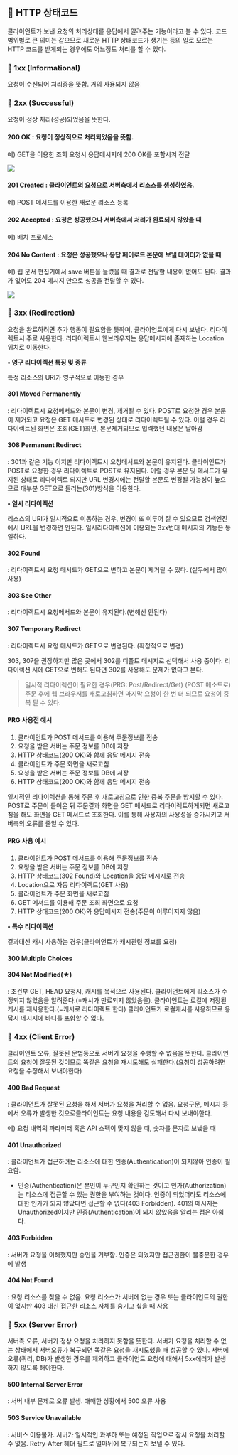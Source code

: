 ## 📝 HTTP 상태코드
클라이언트가 보낸 요청의 처리상태를 응답에서 알려주는 기능이라고 볼 수 있다. 코드 범위별로 큰 의미는 같으므로 새로운 HTTP 상태코드가 생기는 등의 일로 모르는 HTTP 코드를 받게되는 경우에도 어느정도 처리를 할 수 있다.

 

### 🔻 1xx (Informational)
요청이 수신되어 처리중을 뜻함. 거의 사용되지 않음

 

### 🔻 2xx (Successful)
요청이 정상 처리(성공)되었음을 뜻한다. 

 

#### 200 OK : 요청이 정상적으로 처리되었음을 뜻함. 
 예) GET을 이용한 조회 요청시 응답메시지에 200 OK를 포함시켜 전달 
 
 ![](https://velog.velcdn.com/images/chhaewxn/post/f33b12d8-d100-4368-b7c2-91d623375dd0/image.png)



#### 201 Created : 클라이언트의 요청으로 서버측에서 리소스를 생성하였음. 
 예) POST 메서드를 이용한 새로운 리소스 등록


#### 202 Accepted : 요청은 성공했으나 서버측에서 처리가 완료되지 않았을 때 
 예) 배치 프로세스


#### 204 No Content : 요청은 성공했으나 응답 페이로드 본문에 보낼 데이터가 없을 때
 예) 웹 문서 편집기에서 save 버튼을 눌렀을 때 결과로 전달할 내용이 없어도 된다. 결과가 없어도 204 메시지 만으로 성공을 전달할 수 있다.

![](https://velog.velcdn.com/images/chhaewxn/post/374e6916-8d48-47ad-8eb8-7df8d35a80c3/image.png)

 

### 🔻 3xx (Redirection)
요청을 완료하려면 추가 행동이 필요함을 뜻하며, 클라이언트에게 다시 보낸다. 리다이렉트시 주로 사용한다. 리다이렉트시 웹브라우저는 응답메시지에 존재하는 Location 위치로 이동한다.

 

**• 영구 리다이렉션 특징 및 종류**

특정 리소스의 URI가 영구적으로 이동한 경우


#### 301 Moved Permanently 
: 리다이렉트시 요청메서드와 본문이 변경, 제거될 수 있다. POST로 요청한 경우 본문이 제거되고 요청은 GET 메서드로 변경된 상태로 리다이렉트될 수 있다. 이럴 경우 리다이렉트된 화면은 조회(GET)화면, 본문제거되므로 입력했던 내용은 날아감


#### 308 Permanent Redirect 
:  301과 같은 기능 이지만 리다이렉트시 요청메서드와 본문이 유지된다. 클라이언트가 POST로 요청한 경우 리다이렉트로 POST로 유지된다. 이럴 경우 본문 및 메서드가 유지된 상태로 리다이렉트 되지만 URL 변경시에는 전달할 본문도 변경될 가능성이 높으므로 대부분 GET으로 돌리는(301)방식을 이용한다.

**• 일시 리다이렉션**

리소스의 URI가 일시적으로 이동하는 경우, 변경이 또 이루어 질 수 있으므로 검색엔진에서 URL을 변경하면 안된다. 일시리다이렉션에 이용되는 3xx번대 메시지의 기능은 동일하다.


#### 302 Found 
: 리다이렉트시 요청 메서드가 GET으로 변하고 본문이 제거될 수 있다. (실무에서 많이 사용)


#### 303 See Other 
: 리다이렉트시 요청메서드와 본문이 유지된다.(변해선 안된다)


#### 307 Temporary Redirect 
: 리다이렉트시 요청 메서드가 GET으로 변경된다. (확정적으로 변경)

303, 307을 권장하지만 많은 곳에서 302를 디폴트 메시지로 선택해서 사용 중이다. 리다이렉션 시에 GET으로 변해도 된다면 302를 사용해도 문제가 없다고 본다.

> 일시적 리다이렉션이 필요한 경우(PRG: Post/Redirect/Get)
(POST 메소드로)주문 후에 웹 브라우저를 새로고침하면 마지막 요청이 한 번 더 되므로 요청이 중복 될 수 있다.

#### PRG 사용전 예시
1. 클라이언트가 POST 메서드를 이용해 주문정보를 전송
2. 요청을 받은 서버는 주문 정보를 DB에 저장
3. HTTP 상태코드(200 OK)와 함께 응답 메시지 전송
4. 클라이언트가 주문 화면을 새로고침
5. 요청을 받은 서버는 주문 정보를 DB에 저장
6. HTTP 상태코드(200 OK)와 함께 응답 메시지 전송

일시적인 리다이렉션을 통해 주문 후 새로고침으로 인한 중복 주문을 방지할 수 있다. POST로 주문이 들어온 뒤 주문결과 화면을 GET 메서드로 리다이렉트하게되면 새로고침을 해도 화면을 GET 메서드로 조회한다. 이를 통해 사용자의 사용성을 증가시키고 서버측의 오류를 줄일 수 있다.

 

#### PRG 사용 예시
1. 클라이언트가 POST 메서드를 이용해 주문정보를 전송
2. 요청을 받은 서버는 주문 정보를 DB에 저장
3. HTTP 상태코드(302 Found)와 Location을 응답 메시지로 전송
4. Location으로 자동 리다이렉트(GET 사용)
5. 클라이언트가 주문 화면을 새로고침
6. GET 메서드를 이용해 주문 조회 화면으로 요청
7. HTTP 상태코드(200 OK)와 응답메시지 전송(주문이 이루어지지 않음)


**• 특수 리다이렉션**

결과대신 캐시 사용하는 경우(클라이언트가 캐시관련 정보를 요청)

#### 300 Multiple Choices


#### 304 Not Modified(★) 
: 조건부 GET, HEAD 요청시, 캐시를 목적으로 사용된다. 클라이언트에게 리소스가 수정되지 않았음을 알려준다.(=캐시가 만료되지 않았음을). 클라이언트는 로컬에 저장된 캐시를 재사용한다.(=캐시로 리다이렉트 한다)
클라이언트가 로컬캐시를 사용하므로 응답시 메시지에 바디를 포함할 수 없다.

 

### 🔻 4xx (Client Error)
클라이언트 오류, 잘못된 문법등으로 서버가 요청을 수행할 수 없음을 뜻한다. 클라이언트의 요청이 잘못된 것이므로 똑같은 요청을 재시도해도 실패한다.(요청이 성공하려면 요청을 수정해서 보내야한다)

 

#### 400 Bad Request 
: 클라이언트가 잘못된 요청을 해서 서버가 요청을 처리할 수 없음. 요청구문, 메시지 등에서 오류가 발생한 것으로클라이언트는 요청 내용을 검토해서 다시 보내야한다.

예) 요청 내역의 파라미터 혹은 API 스펙이 맞지 않을 때, 숫자를 문자로 보냈을 때


#### 401 Unauthorized 
: 클라이언트가 접근하려는 리소스에 대한 인증(Authentication)이 되지않아 인증이 필요함. 

* 인증(Authentication)은 본인이 누구인지 확인하는 것이고 인가(Authorization)는 리소스에 접근할 수 있는 권한을 부여하는 것이다. 인증이 되었더라도 리소스에 대한 인가가 되지 않았다면 접근할 수 없다(403 Forbidden). 401의 메시지는 Unauthorized이지만 인증(Authentication)이 되지 않았음을 알리는 점은 아쉽다.


#### 403 Forbidden 
: 서버가 요청을 이해했지만 승인을 거부함. 인증은 되었지만 접근권한이 불충분한 경우에 발생


#### 404 Not Found 
: 요청 리소스를 찾을 수 없음. 요청 리소스가 서버에 없는 경우 또는 클라이언트의 권한이 없지만 403 대신 접근한 리소스 자체를 숨기고 싶을 때 사용

 

### 🔻 5xx (Server Error)
서버측 오류, 서버가 정상 요청을 처리하지 못함을 뜻한다. 서버가 요청을 처리할 수 없는 상태에서 서버오류가 복구되면 똑같은 요청을 재시도했을 때 성공할 수 있다. 서버에 오류(쿼리, DB)가 발생한 경우를 제외하고 클라이언트 요청에 대해서 5xx에러가 발생하지 않도록 해야한다. 

#### 500 Internal Server Error 
: 서버 내부 문제로 오류 발생. 애매한 상황에서 500 오류 사용


#### 503 Service Unavailable 
: 서비스 이용불가. 서버가 일시적인 과부하 또는 예정된 작업으로 잠시 요청을 처리할 수 없음. Retry-After 헤더 필드로 얼마뒤에 복구되는지 보낼 수 있다.

